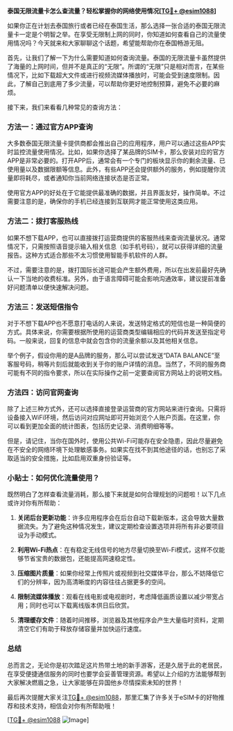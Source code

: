 **泰国无限流量卡怎么查流量？轻松掌握你的网络使用情况[[TG💪+ @esim1088](https://t.me/s/esim1088)]**

如果你正在计划去泰国旅行或者已经在泰国生活，那么选择一张合适的泰国无限流量卡一定是个明智之举。在享受无限制上网的同时，你知道如何查看自己的流量使用情况吗？今天就来和大家聊聊这个话题，希望能帮助你在泰国畅游无阻。

首先，让我们了解一下为什么需要知道如何查询流量。泰国的无限流量卡虽然提供了海量的上网时间，但并不是真正的“无限”。所谓的“无限”只是相对而言，在某些情况下，比如下载超大文件或进行视频流媒体播放时，可能会受到速度限制。因此，了解自己到底用了多少流量，可以帮助你更好地控制预算，避免不必要的麻烦。

接下来，我们来看看几种常见的查询方法：

### 方法一：通过官方APP查询

大多数泰国无限流量卡提供商都会推出自己的应用程序，用户可以通过这些APP实时监控流量使用情况。比如，如果你选择了某品牌的SIM卡，那么安装对应的官方APP是非常必要的。打开APP后，通常会有一个专门的板块显示你的剩余流量、已使用量以及数据限额等信息。此外，有些APP还会提供额外的服务，例如提醒你流量即将耗尽，或者通知你当前网络连接状态是否正常。

使用官方APP的好处在于它能提供最准确的数据，并且界面友好，操作简单。不过需要注意的是，确保你的手机已经连接到互联网才能正常使用这类应用。

### 方法二：拨打客服热线

如果不想下载APP，也可以直接拨打运营商提供的客服热线来查询流量状况。通常情况下，只需按照语音提示输入相关信息（如手机号码），就可以获得详细的流量报告。这种方式适合那些不太习惯使用智能手机软件的人群。

不过，需要注意的是，拨打国际长途可能会产生额外费用，所以在出发前最好先确认一下当地的收费标准。另外，由于语言障碍可能会影响沟通效率，建议提前准备好问题清单以便快速解决问题。

### 方法三：发送短信指令

对于不想下载APP也不愿意打电话的人来说，发送特定格式的短信也是一种简便的方式。具体来说，你需要根据所使用的运营商类型编辑相应的代码并发送至指定号码。一般来说，回复的信息中就会包含你的流量余额以及其他相关信息。

举个例子，假设你用的是A品牌的服务，那么可以尝试发送“DATA BALANCE”至客服号码，稍等片刻后就能收到关于你的账户详情的消息。当然了，不同的服务商可能有不同的指令要求，所以在实际操作之前一定要查阅官方网站上的说明文档。

### 方法四：访问官网查询

除了上述三种方式外，还可以选择直接登录运营商的官方网站来进行查询。只需将设备接入WiFi环境，然后访问对应网址即可开始浏览个人账户页面。在这里，你可以看到更加全面的统计图表，包括历史记录、消费明细等等。

但是，请记住，当你在国外时，使用公共Wi-Fi可能存在安全隐患，因此尽量避免在不安全的网络环境下处理敏感事务。如果实在找不到其他途径的话，也别忘了采取适当的安全措施，比如启用双重身份验证等。

### 小贴士：如何优化流量使用？

既然明白了怎样查看流量消耗，那么接下来就是如何合理规划的问题啦！以下几点或许对你有所帮助：

1. **关闭后台更新功能**：许多应用程序会在后台自动下载新版本，这会导致大量数据流失。为了避免这种情况发生，建议定期检查设置选项并将所有非必要项目设为手动模式。
   
2. **利用Wi-Fi热点**：在有稳定无线信号的地方尽量切换至Wi-Fi模式，这样不仅能够节省宝贵的数据包，还能提高网速稳定性。
   
3. **压缩图片质量**：如果你经常上传照片或视频到社交媒体平台，那么不妨降低它们的分辨率，因为高清晰度的内容往往占据更多的空间。
   
4. **限制流媒体播放**：观看在线电影或电视剧时，考虑降低画质设置以减少带宽占用；同时也可以下载离线版本供日后欣赏。
   
5. **清理缓存文件**：随着时间推移，浏览器及其他程序会产生大量临时资料，定期清空它们有助于释放存储容量并加快运行速度。

### 总结

总而言之，无论你是初次踏足这片热带土地的新手游客，还是久居于此的老居民，在享受便捷通信服务的同时也要学会妥善管理资源。希望以上介绍的方法能够帮到大家解决燃眉之急，让大家能够在异国他乡尽情探索未知的世界！

最后再次提醒大家关注[TG💪+ @esim1088](https://t.me/s/esim1088)，那里汇集了许多关于eSIM卡的好物推荐和技术支持，相信会对你有所帮助哦！

[[TG💪+ @esim1088](https://t.me/s/esim1088) ![Image](https://i.postimg.cc/4NQfJmqS/Snipaste-2025-05-13-00-14-12.png)]
